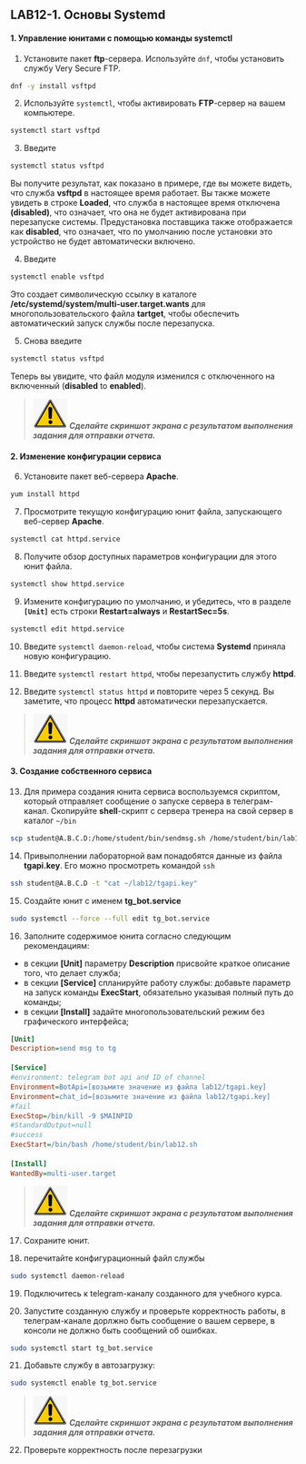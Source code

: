 ## LAB12-1. Основы Systemd

#### 1. Управление юнитами с помощью команды systemctl

1. Установите пакет **ftp**-сервера. Используйте `dnf`, чтобы установить службу Very Secure FTP.
```bash
dnf -y install vsftpd
```

2. Используйте `systemctl`, чтобы активировать **FTP**-сервер на вашем компьютере.
```bash
systemctl start vsftpd
```

3. Введите 
```bash
systemctl status vsftpd
```
Вы получите результат, как показано в примере, где вы можете видеть, что служба **vsftpd** в настоящее время работает. Вы также можете увидеть в строке **Loaded**, что служба в настоящее время отключена **(disabled)**, что означает, что она не будет активирована при перезапуске системы. Предустановка поставщика также отображается как **disabled**, что означает, что по умолчанию после установки это устройство не будет автоматически включено.

4. Введите 
```bash
systemctl enable vsftpd
```
Это создает символическую ссылку в каталоге **/etc/systemd/system/multi-user.target.wants** для многопользовательского файла **tartget**, чтобы обеспечить автоматический запуск службы после перезапуска.

5. Снова введите 
```bash
systemctl status vsftpd
```
Теперь вы увидите, что файл модуля изменился с отключенного на включенный (**disabled** to **enabled**).
>![Screenshot](../img/scr.png)
***Cделайте скриншот экрана c результатом выполнения задания для отправки отчета.***

#### 2. Изменение конфигурации сервиса

6. Установите пакет веб-сервера **Apache**.
```bash
yum install httpd
```

7. Просмотрите текущую конфигурацию юнит файла, запускающего веб-сервер **Apache**.
```bash
systemctl cat httpd.service
```

8. Получите обзор доступных параметров конфигурации для этого юнит файла.
```bash
systemctl show httpd.service
```

9. Измените конфигурацию по умолчанию, и убедитесь, что в разделе **`[Unit]`** есть строки **Restart=always** и **RestartSec=5s**.
```bash
systemctl edit httpd.service
```

10. Введите `systemctl daemon-reload`, чтобы система **Systemd** приняла новую конфигурацию.

11. Введите `systemctl restart httpd`, чтобы перезапустить службу **httpd**.

12. Введите `systemctl status httpd` и повторите через 5 секунд. Вы заметите, что процесс **httpd** автоматически перезапускается.
>![Screenshot](../img/scr.png)
***Cделайте скриншот экрана c результатом выполнения задания для отправки отчета.***

#### 3. Создание собственного сервиса

13. Для примера создания юнита сервиса воспользуемся скриптом, который отправляет сообщение о запуске сервера в телеграм-канал. Скопируйте **shell**-скрипт  с сервера тренера на свой сервер в каталог `~/bin`
```bash
scp student@A.B.C.D:/home/student/bin/sendmsg.sh /home/student/bin/lab12.sh
```

14. Привыполнении лабораторной вам понадобятся данные из файла **tgapi.key**. Его можно просмотреть командой `ssh`
```bash
ssh student@A.B.C.D -t "cat ~/lab12/tgapi.key"
```

15. Создайте юнит с именем **tg_bot.service**
```bash
sudo systemctl --force --full edit tg_bot.service
```

16. Заполните содержимое юнита согласно следующим рекомендациям:
+ в секции **[Unit]** параметру **Description** присвойте краткое описание того, что делает служба;
+ в секции **[Service]** спланируйте работу службы:
добавьте параметр на запуск команды **ExecStart**, обязательно указывая полный путь до команды;
+ в секции **[Install]** задайте многопользовательский режим без графического
интерфейса;
```ini
[Unit]
Description=send msg to tg

[Service]
#environment: telegram bot api and ID of channel
Environment=BotApi=[возьмите значение из файла lab12/tgapi.key]
Environment=chat_id=[возьмите значение из файла lab12/tgapi.key]
#fail
ExecStop=/bin/kill -9 $MAINPID
#StandardOutput=null
#success
ExecStart=/bin/bash /home/student/bin/lab12.sh

[Install]
WantedBy=multi-user.target
```
>![Screenshot](../img/scr.png)
***Cделайте скриншот экрана c результатом выполнения задания для отправки отчета.***

17. Cохраните юнит.

18. перечитайте конфигурационный файл службы
```bash
sudo systemctl daemon-reload
```

19. Подключитесь к telegram-каналу созданного для учебного курса.

20. Запустите созданную службу и проверьте корректность работы, в телеграм-канале дорлжно быть сообщение о вашем сервере, в консоли не должно быть сообщений об ошибках.
```bash
sudo systemctl start tg_bot.service
```

21. Добавьте службу в автозагрузку:
```bash
sudo systemctl enable tg_bot.service
```
>![Screenshot](../img/scr.png)
***Cделайте скриншот экрана c результатом выполнения задания для отправки отчета.***

22. Проверьте корректность после перезагрузки
